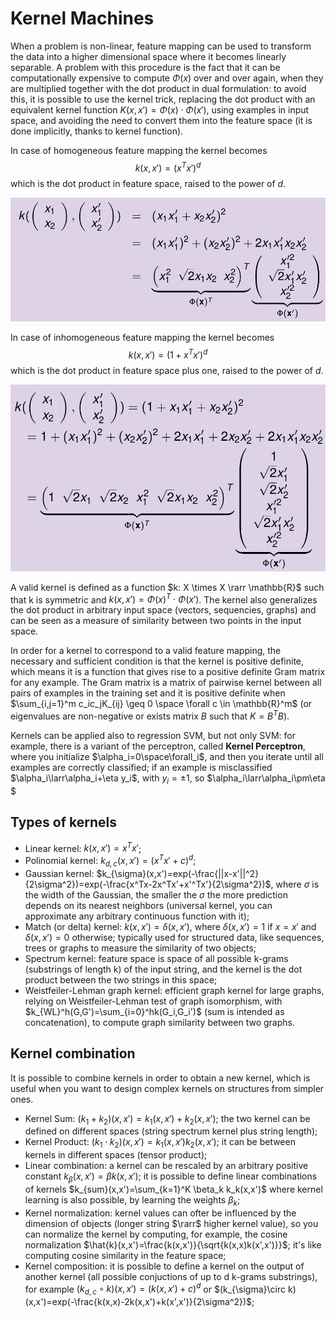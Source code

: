 # Kernel Machines

When a problem is non-linear, feature mapping can be used to transform the data into a higher dimensional space where it becomes linearly separable. A problem with this procedure is the fact that it can be computationally expensive to compute $\Phi(x)$ over and over again, when they are multiplied together with the dot product in dual formulation: to avoid this, it is possible to use the kernel trick, replacing the dot product with an equivalent kernel function $K(x,x')= \Phi(x) \cdot \Phi(x')$, using examples in input space, and avoiding the need to convert them into the feature space (it is done implicitly, thanks to kernel function).

In case of homogeneous feature mapping the kernel becomes $$k(x,x')=(x^Tx')^d$$ which is the dot product in feature space, raised to the power of $d$. 

![Alt text](assets/homo.png)

In case of inhomogeneous feature mapping the kernel becomes $$k(x,x')=(1+x^Tx')^d$$ which is the dot product in feature space plus one, raised to the power of $d$.

![Alt text](assets/inhomo.png)

A valid kernel is defined as a function $k: X \times X \rarr \mathbb{R}$ such that k is symmetric and $k(x,x')=\Phi(x)^T \cdot \Phi(x')$. The kernel also generalizes the dot product in arbitrary input space (vectors, sequencies, graphs) and can be seen as a measure of similarity between two points in the input space.

In order for a kernel to correspond to a valid feature mapping, the necessary and sufficient condition is that the kernel is positive definite, which means it is a function that gives rise to a positive definite Gram matrix for any example. The Gram matrix is a matrix of pairwise kernel between all pairs of examples in the training set and it is positive definite when $\sum_{i,j=1}^m c_ic_jK_{ij} \geq 0 \space \forall c \in \mathbb{R}^m$ (or eigenvalues are non-negative or exists matrix $B$ such that $K=B^TB$).

Kernels can be applied also to regression SVM, but not only SVM: for example, there is a variant of the perceptron, called **Kernel Perceptron**, where you initialize $\alpha_i=0\space\forall_i$, and then you iterate until all examples are correctly classified; if an example is misclassified $\alpha_i\larr\alpha_i+\eta y_i$, with $y_i=\pm1$, so $\alpha_i\larr\alpha_i\pm\eta $

## Types of kernels

- Linear kernel: $k(x,x')=x^Tx'$;
- Polinomial kernel: $k_{d,c}(x,x')=(x^Tx'+c)^d$;
- Gaussian kernel: $k_{\sigma}(x,x')=exp(-\frac{||x-x'||^2}{2\sigma^2})=exp(-\frac{x^Tx-2x^Tx'+x'^Tx'}{2\sigma^2})$, where $\sigma$ is the width of the Gaussian, the smaller the $\sigma$ the more prediction depends on its nearest neighbors (universal kernel, you can approximate any arbitrary continuous function with it);
- Match (or delta) kernel: $k(x,x')=\delta(x,x')$, where $\delta(x,x')=1$ if $x=x'$ and $\delta(x,x')=0$ otherwise; typically used for structured data, like sequences, trees or graphs to measure the similarity of two objects;
- Spectrum kernel: feature space is space of all possible k-grams (substrings of length k) of the input string, and the kernel is the dot product between the two strings in this space;
- Weistfeiler-Lehman graph kernel: efficient graph kernel for large graphs, relying on Weistfeiler-Lehman test of graph isomorphism, with $k_{WL}^h(G,G')=\sum_{i=0}^hk(G_i,G_i')$ (sum is intended as concatenation), to compute graph similarity between two graphs.

## Kernel combination

It is possible to combine kernels in order to obtain a new kernel, which is useful when you want to design complex kernels on structures from simpler ones.

- Kernel Sum: $(k_1+k_2)(x,x')=k_1(x,x')+k_2(x,x')$; the two kernel can be defined on different spaces (string spectrum kernel plus string length);
- Kernel Product: $(k_1\cdot k_2)(x,x')=k_1(x,x')k_2(x,x')$; it can be between kernels in different spaces (tensor product);
- Linear combination: a kernel can be rescaled by an arbitrary positive constant $k_\beta(x,x')=\beta k(x,x')$; it is possible to define linear combinations of kernels $k_{sum}(x,x')=\sum_{k=1}^K \beta_k k_k(x,x')$ where kernel learning is also possible, by learning the weights $\beta_k$;
- Kernel normalization: kernel values can ofter be influenced by the dimension of objects (longer string $\rarr$ higher kernel value), so you can normalize the kernel by computing, for example, the cosine normalization $\hat{k}(x,x')=\frac{k(x,x')}{\sqrt{k(x,x)k(x',x')}}$; it's like computing cosine similarity in the feature space;
- Kernel composition: it is possible to define a kernel on the output of another kernel (all possible conjuctions of up to d k-grams substrings), for example $(k_{d,c}\circ k)(x,x') = (k(x,x')+c)^d$ or $(k_{\sigma}\circ k)(x,x')=exp(-\frac{k(x,x)-2k(x,x')+k(x',x')}{2\sigma^2})$;

